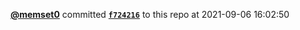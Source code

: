  <a href=https://github.com/memset0><strong>@memset0</strong></a>  committed <a href=https://github.com/memset0/memset0/commit/f724216975e03f52a9ca6b593b73628cab189742><strong><code>f724216</code></strong></a> to this repo  at 2021-09-06 16:02:50 
